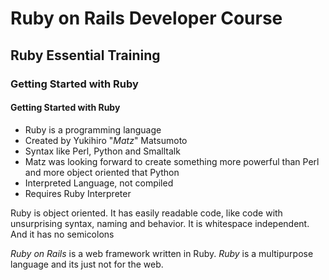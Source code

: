 # Ruby on Rails Developer Course

## Ruby Essential Training

### Getting Started with Ruby

#### Getting Started with Ruby

- Ruby is a programming language
- Created by Yukihiro "_Matz_" Matsumoto
- Syntax like Perl, Python and Smalltalk
- Matz was looking forward to create something more powerful than Perl and more object oriented that Python
- Interpreted Language, not compiled
- Requires Ruby Interpreter

Ruby is object oriented. It has easily readable code, like code with unsurprising syntax, naming and behavior. It is whitespace independent. And it has no semicolons

*Ruby on Rails* is a web framework written in Ruby.
*Ruby* is a multipurpose language and its just not for the web.
